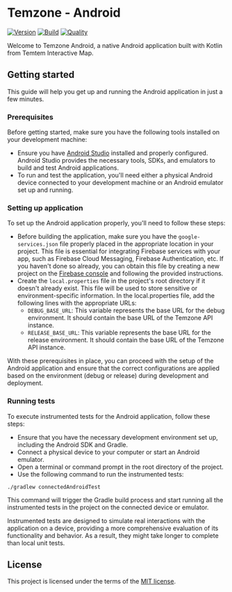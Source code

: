 # Temzone - Android

[![Version](https://img.shields.io/badge/version-v0.1.1-orange)](https://github.com/Temtem-Interactive-Map/Temzone-Android)
[![Build](https://img.shields.io/github/actions/workflow/status/Temtem-Interactive-Map/Temzone-Android/main.yml?branch=main)](https://github.com/Temtem-Interactive-Map/Temzone-Android/actions/workflows/main.yml)
[![Quality](https://img.shields.io/codefactor/grade/github/Temtem-Interactive-Map/Temzone-Android)](https://www.codefactor.io/repository/github/temtem-interactive-map/temzone-android)

Welcome to Temzone Android, a native Android application built with Kotlin from Temtem Interactive Map.

## Getting started

This guide will help you get up and running the Android application in just a few minutes.

### Prerequisites

Before getting started, make sure you have the following tools installed on your development machine:

- Ensure you have [Android Studio](https://developer.android.com/studio) installed and properly configured. Android Studio provides the necessary tools, SDKs, and emulators to build and test Android applications.
- To run and test the application, you'll need either a physical Android device connected to your development machine or an Android emulator set up and running.

### Setting up application

To set up the Android application properly, you'll need to follow these steps:

- Before building the application, make sure you have the `google-services.json` file properly placed in the appropriate location in your project. This file is essential for integrating Firebase services with your app, such as Firebase Cloud Messaging, Firebase Authentication, etc. If you haven't done so already, you can obtain this file by creating a new project on the [Firebase console](https://console.firebase.google.com) and following the provided instructions.
- Create the `local.properties` file in the project's root directory if it doesn't already exist. This file will be used to store sensitive or environment-specific information. In the local.properties file, add the following lines with the appropriate URLs:
  - `DEBUG_BASE_URL`: This variable represents the base URL for the debug environment. It should contain the base URL of the Temzone API instance.
  - `RELEASE_BASE_URL`: This variable represents the base URL for the release environment. It should contain the base URL of the Temzone API instance.

With these prerequisites in place, you can proceed with the setup of the Android application and ensure that the correct configurations are applied based on the environment (debug or release) during development and deployment.

### Running tests

To execute instrumented tests for the Android application, follow these steps:

- Ensure that you have the necessary development environment set up, including the Android SDK and Gradle.
- Connect a physical device to your computer or start an Android emulator.
- Open a terminal or command prompt in the root directory of the project.
- Use the following command to run the instrumented tests:

```
./gradlew connectedAndroidTest
```

This command will trigger the Gradle build process and start running all the instrumented tests in the project on the connected device or emulator.

Instrumented tests are designed to simulate real interactions with the application on a device, providing a more comprehensive evaluation of its functionality and behavior. As a result, they might take longer to complete than local unit tests.

## License

This project is licensed under the terms of the [MIT license](https://github.com/Temtem-Interactive-Map/Temzone-Android/blob/main/LICENSE).
